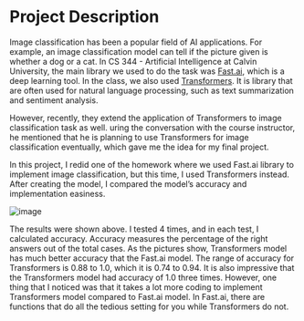 # Project Description

Image classification has been a popular field of AI applications. For example, an image
classification model can tell if the picture given is whether a dog or a cat. In CS 344 - Artificial Intelligence at Calvin University, the main library we
used to do the task was [Fast.ai](https://www.fast.ai/), which is a deep learning tool. In the class, we also used [Transformers](https://huggingface.co/docs/transformers/index). It is  library that are often used for natural language processing, such as text summarization and sentiment
analysis. 

However, recently, they extend the application of Transformers to image classification task as
well. uring the conversation with the course instructor, he mentioned that he is planning to use
Transformers for image classification eventually, which gave me the idea for my final project. 

In this project, I redid one of the homework where we used Fast.ai library to implement image classification, but
this time, I used Transformers instead. After creating the model, I compared the model’s accuracy and
implementation easiness.

![image](https://user-images.githubusercontent.com/58647594/172662664-26c040a7-15db-41c4-baea-ce9cb4cfb38d.png)


The results were shown above. I tested 4 times, and in each test, I calculated accuracy.
Accuracy measures the percentage of the right answers out of the total cases. As the pictures show,
Transformers model has much better accuracy that the Fast.ai model. The range of accuracy for
Transformers is 0.88 to 1.0, which it is 0.74 to 0.94. It is also impressive that the Transformers model had
accuracy of 1.0 three times. However, one thing that I noticed was that it takes a lot more coding to
implement Transformers model compared to Fast.ai model. In Fast.ai, there are functions that do all the
tedious setting for you while Transformers do not.
